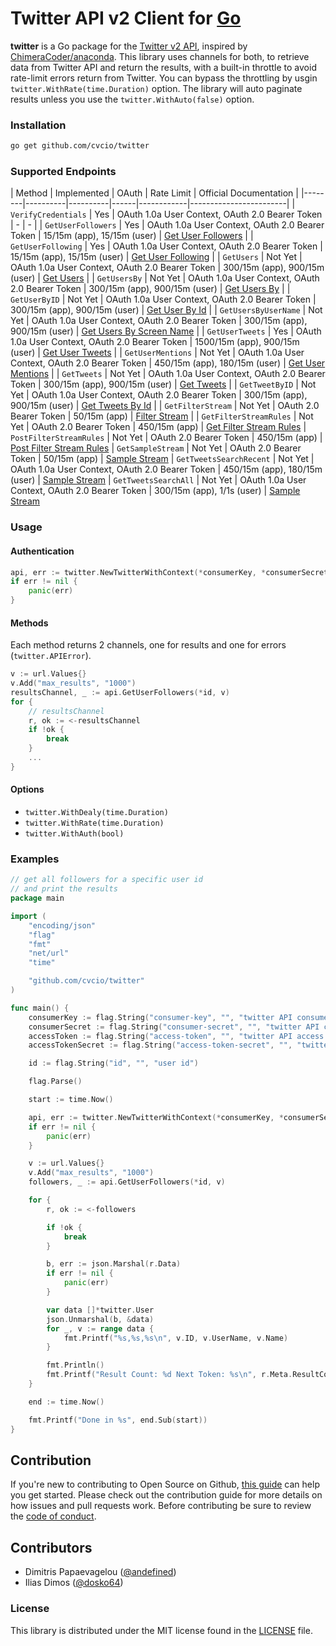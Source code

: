 # Twitter API v2 Client for [Go](https://golang.org/)

**twitter** is a Go package for the [Twitter v2 API](https://developer.twitter.com/en/docs/twitter-api/early-access), inspired by [ChimeraCoder/anaconda](https://github.com/ChimeraCoder/anaconda). This library uses channels for both, to retrieve data from Twitter API and return the results, with a built-in throttle to avoid rate-limit errors return from Twitter. You can bypass the throttling by usgin `twitter.WithRate(time.Duration)` option. The library will auto paginate results unless you use the `twitter.WithAuto(false)` option.

### Installation

```bash
go get github.com/cvcio/twitter
```

### Supported Endpoints

| Method | Implemented | OAuth | Rate Limit | Official Documentation |
|--------|----------|----------|------|------------|------------------------|
| `VerifyCredentials` | Yes | OAuth 1.0a User Context, OAuth 2.0 Bearer Token | - | - |
| `GetUserFollowers` | Yes | OAuth 1.0a User Context, OAuth 2.0 Bearer Token | 15/15m (app), 15/15m (user) | [Get User Followers](https://developer.twitter.com/en/docs/twitter-api/users/follows/api-reference/get-users-id-followers) |
| `GetUserFollowing` | Yes | OAuth 1.0a User Context, OAuth 2.0 Bearer Token | 15/15m (app), 15/15m (user) | [Get User Following](https://developer.twitter.com/en/docs/twitter-api/users/follows/api-reference/get-users-id-following) |
| `GetUsers` | Not Yet | OAuth 1.0a User Context, OAuth 2.0 Bearer Token | 300/15m (app), 900/15m (user) | [Get Users](https://developer.twitter.com/en/docs/twitter-api/users/follows/api-reference/get-users-id-following) |
| `GetUsersBy` | Not Yet | OAuth 1.0a User Context, OAuth 2.0 Bearer Token | 300/15m (app), 900/15m (user) | [Get Users By](https://developer.twitter.com/en/docs/twitter-api/users/follows/api-reference/get-users-id-following) |
| `GetUserByID` | Not Yet | OAuth 1.0a User Context, OAuth 2.0 Bearer Token | 300/15m (app), 900/15m (user) | [Get User By Id](https://developer.twitter.com/en/docs/twitter-api/users/follows/api-reference/get-users-id-following) |
| `GetUsersByUserName` | Not Yet | OAuth 1.0a User Context, OAuth 2.0 Bearer Token | 300/15m (app), 900/15m (user) | [Get Users By Screen Name](https://developer.twitter.com/en/docs/twitter-api/users/follows/api-reference/get-users-id-following) |
| `GetUserTweets` | Yes | OAuth 1.0a User Context, OAuth 2.0 Bearer Token | 1500/15m (app), 900/15m (user) | [Get User Tweets](https://developer.twitter.com/en/docs/twitter-api/tweets/timelines/api-reference/get-users-id-tweets) |
| `GetUserMentions` | Not Yet | OAuth 1.0a User Context, OAuth 2.0 Bearer Token | 450/15m (app), 180/15m (user) | [Get User Mentions](https://developer.twitter.com/en/docs/twitter-api/tweets/timelines/api-reference/get-users-id-mentions) |
| `GetTweets` | Not Yet | OAuth 1.0a User Context, OAuth 2.0 Bearer Token | 300/15m (app), 900/15m (user) | [Get Tweets](https://developer.twitter.com/en/docs/twitter-api/tweets/lookup/api-reference/get-tweets) |
| `GetTweetByID` | Not Yet | OAuth 1.0a User Context, OAuth 2.0 Bearer Token | 300/15m (app), 900/15m (user) | [Get Tweets By Id](https://developer.twitter.com/en/docs/twitter-api/tweets/lookup/api-reference/get-tweets-id) |
| `GetFilterStream` | Not Yet | OAuth 2.0 Bearer Token | 50/15m (app) | [Filter Stream](https://developer.twitter.com/en/docs/twitter-api/tweets/filtered-stream/api-reference/get-tweets-search-stream) |
| `GetFilterStreamRules` | Not Yet | OAuth 2.0 Bearer Token | 450/15m (app) | [Get Filter Stream Rules](https://developer.twitter.com/en/docs/twitter-api/tweets/filtered-stream/api-reference/get-tweets-search-stream-rules)
| `PostFilterStreamRules` | Not Yet | OAuth 2.0 Bearer Token | 450/15m (app) | [Post Filter Stream Rules](https://developer.twitter.com/en/docs/twitter-api/tweets/filtered-stream/api-reference/post-tweets-search-stream-rules)
| `GetSampleStream` | Not Yet | OAuth 2.0 Bearer Token | 50/15m (app) | [Sample Stream](https://developer.twitter.com/en/docs/twitter-api/tweets/sampled-stream/api-reference/get-tweets-sample-stream)
| `GetTweetsSearchRecent` | Not Yet | OAuth 1.0a User Context, OAuth 2.0 Bearer Token | 450/15m (app), 180/15m (user) | [Sample Stream](https://developer.twitter.com/en/docs/twitter-api/tweets/search/api-reference/get-tweets-search-recent)
| `GetTweetsSearchAll` | Not Yet | OAuth 1.0a User Context, OAuth 2.0 Bearer Token | 300/15m (app), 1/1s (user) | [Sample Stream](https://developer.twitter.com/en/docs/twitter-api/tweets/full-archive-search/api-reference/get-tweets-search-all)

### Usage

#### Authentication

```go
api, err := twitter.NewTwitterWithContext(*consumerKey, *consumerSecret, *accessToken, *accessTokenSecret)
if err != nil {
	panic(err)
}
```

#### Methods
Each method returns 2 channels, one for results and one for errors (`twitter.APIError`).
```go
v := url.Values{}
v.Add("max_results", "1000")
resultsChannel, _ := api.GetUserFollowers(*id, v)
for {
	// resultsChannel
	r, ok := <-resultsChannel
	if !ok {
		break
	}
	...
}
```
#### Options

- `twitter.WithDealy(time.Duration)` 
- `twitter.WithRate(time.Duration)`
- `twitter.WithAuth(bool)`

### Examples

```go
// get all followers for a specific user id 
// and print the results
package main

import (
	"encoding/json"
	"flag"
	"fmt"
	"net/url"
	"time"

	"github.com/cvcio/twitter"
)

func main() {
	consumerKey := flag.String("consumer-key", "", "twitter API consumer key")
	consumerSecret := flag.String("consumer-secret", "", "twitter API consumer secret")
	accessToken := flag.String("access-token", "", "twitter API access token")
	accessTokenSecret := flag.String("access-token-secret", "", "twitter API access token secret")

	id := flag.String("id", "", "user id")

	flag.Parse()

	start := time.Now()

	api, err := twitter.NewTwitterWithContext(*consumerKey, *consumerSecret, *accessToken, *accessTokenSecret)
	if err != nil {
		panic(err)
	}

	v := url.Values{}
	v.Add("max_results", "1000")
	followers, _ := api.GetUserFollowers(*id, v)

	for {
		r, ok := <-followers

		if !ok {
			break
		}

		b, err := json.Marshal(r.Data)
		if err != nil {
			panic(err)
		}

		var data []*twitter.User
		json.Unmarshal(b, &data)
		for _, v := range data {
			fmt.Printf("%s,%s,%s\n", v.ID, v.UserName, v.Name)
		}

		fmt.Println()
		fmt.Printf("Result Count: %d Next Token: %s\n", r.Meta.ResultCount, r.Meta.NextToken)
	}

	end := time.Now()

	fmt.Printf("Done in %s", end.Sub(start))
}
```

## Contribution

If you're new to contributing to Open Source on Github, [this guide](https://opensource.guide/how-to-contribute/) can help you get started. Please check out the contribution guide for more details on how issues and pull requests work. Before contributing be sure to review the [code of conduct](https://github.com/cvcio/twitter/blob/main/CODE_OF_CONDUCT.md).

## Contributors

- Dimitris Papaevagelou ([@andefined](https://github.com/andefined))
- Ilias Dimos ([@dosko64](https://github.com/dosko64))

### License

This library is distributed under the MIT license found in the [LICENSE](https://github.com/cvcio/twitter/blob/main/LICENSE) file.